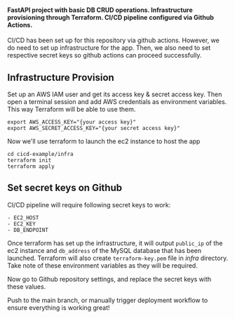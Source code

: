 #### FastAPI project with basic DB CRUD operations. Infrastructure provisioning through Terraform. CI/CD pipeline configured via Github Actions.

CI/CD has been set up for this repository via github actions. However, we do need to set up infrastructure for the app. Then, we also need to set respective secret keys so github actions can proceed successfully.

## Infrastructure Provision
Set up an AWS IAM user and get its access key & secret access key.
Then open a terminal session and add AWS credentials as environment variables. This way Terraform will be able to use them.

```
export AWS_ACCESS_KEY="{your access key}" 
export AWS_SECRET_ACCESS_KEY="{your secret access key}"
```

Now we'll use terraform to launch the ec2 instance to host the app
```
cd cicd-example/infra
terraform init
terraform apply
```

## Set secret keys on Github
CI/CD pipeline will require following secret keys to work:
```
- EC2_HOST
- EC2_KEY
- DB_ENDPOINT
```

Once terraform has set up the infrastructure, it will output `public_ip` of the ec2 instance and `db_address` of the MySQL database that has been launched. 
Terraform will also create `terraform-key.pem` file in _infra_ directory.
Take note of these environment variables as they will be required.

Now go to Github repository settings, and replace the secret keys with these values.

Push to the main branch, or manually trigger deployment workflow to ensure everything is working great!
